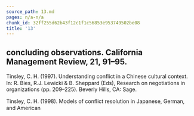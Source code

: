 ```yaml
---
source_path: 13.md
pages: n/a-n/a
chunk_id: 32ff255d62b43f12c1f1c56853e953749502be08
title: '13'
---
```

## concluding observations. California Management Review, 21, 91–95.

Tinsley, C. H. (1997). Understanding conﬂict in a Chinese cultural context. In: R. Bies, R.J. Lewicki & B. Sheppard (Eds), Research on negotiations in organizations (pp. 209–225). Beverly Hills, CA: Sage.

Tinsley, C. H. (1998). Models of conﬂict resolution in Japanese, German, and American
